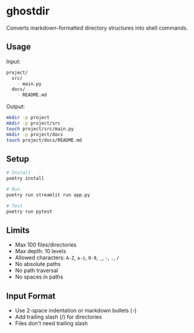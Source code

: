 # ghostdir

Converts markdown-formatted directory structures into shell commands.

## Usage

Input:
```markdown
project/
  src/
    - main.py
  docs/
    - README.md
```

Output:
```bash
mkdir -p project
mkdir -p project/src
touch project/src/main.py
mkdir -p project/docs
touch project/docs/README.md
```

## Setup

```bash
# Install
poetry install

# Run
poetry run streamlit run app.py

# Test
poetry run pytest
```

## Limits

- Max 100 files/directories
- Max depth: 10 levels
- Allowed characters: `A-Z`, `a-z`, `0-9`, `_`, `-`, `.`, `/`
- No absolute paths
- No path traversal
- No spaces in paths

## Input Format

- Use 2-space indentation or markdown bullets (-)
- Add trailing slash (/) for directories
- Files don't need trailing slash